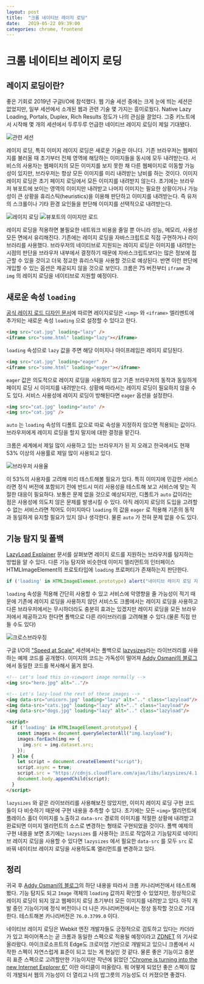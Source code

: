 ```yaml
---
layout: post
title:  "크롬 네이티브 레이지 로딩"
date:   2019-05-22 09:39:00
categories: chrome, frontend
---
```


# 크롬 네이티브 레이지 로딩

## 레이지 로딩이란?

좋은 기회로 2019년 구글I/O에 참석했다. 웹 기술 세션 중에는 크게 눈에 띄는 세션은 없었지만, 일부 세션에서 소개된 웹과 관련 기술 몇 가지는 흥미로웠다. Native Lazy Loading, Portals, Duplex, Rich Results 정도가 나의 관심을 끌었다. 그중 키노트에서 시작해 몇 개의 세션에서 두루두루 언급한 네이티브 레이지 로딩이 제일 기대됐다.

![관련 세션](https://user-images.githubusercontent.com/389021/57991186-3dd6cf00-7ae8-11e9-932f-47f02885e379.jpeg)

레이지 로딩, 특히 이미지 레이지 로딩은 새로운 기술은 아니다. 기존 브라우저는 웹페이지를 불러올 때 초기부터 전체 영역에 해당하는 이미지들을 동시에 모두 내려받는다. 서비스의 사용자는 웹페이지의 모든 이미지를 보지 못한 채 다른 웹페이지로 이동할 가능성이 있지만, 브라우저는 항상 모든 이미지를 미리 내려받는 낭비를 하는 것이다. 이미지 레이지 로딩은 초기 페이지 로딩에서 모든 이미지를 내려받지 않는다. 초기에는 브라우저 뷰포트에 보이는 영역의 이미지만 내려받고 나머지 이미지는 필요한 상황이거나 가능성이 큰 상황을 휴리스틱(heuristics)을 이용해 판단하고 이미지를 내려받는다. 즉 유저의 스크롤이나 기타 환경 요인들을 판단해 이미지를 선택적으로 내려받는다.

![레이지 로딩](https://user-images.githubusercontent.com/389021/58000861-fdda1100-7b14-11e9-8b65-9727cead16b0.jpeg) ![뷰포트의 이미지만 로드](https://user-images.githubusercontent.com/389021/57991423-cd30b200-7ae9-11e9-8aa7-f7248c496e48.jpeg)

레이지 로딩을 적용하면 불필요한 네트워크 비용을 줄일 뿐 아니라 성능, 메모리, 사용성 모든 면에서 유리해진다. 기존에는 레이지 로딩을 자바스크립트로 직접 구현하거나 라이브러리를 사용했다. 브라우저의 네이티브로 지원되는 레이지 로딩은 이미지를 내려받는 시점의 판단을 브라우저 내부에서 결정하기 때문에 자바스크립트보다는 많은 정보에 접근할 수 있을 것이고 더욱 정교한 휴리스틱을 사용할 것으로 예상된다. 반면 이런 판단에 개입할 수 있는 옵션은 제공되지 않을 것으로 보인다. 크롬은 75 버전부터 `iframe` 과 `img` 의 레이지 로딩을 네이티브로 지원할 예정이다.


## 새로운 속성 `loading`

[공식 레이지 로드 디자인 문서](https://docs.google.com/document/d/1e8ZbVyUwgIkQMvJma3kKUDg8UUkLRRdANStqKuOIvHg)에 따르면 레이지로딩은 `<img>` 와 `<iframe>` 엘리멘트에 추가되는 새로운 속성 `loading` 으로 설정할 수 있다고 한다.

```html
<img src="cat.jpg" loading="lazy" />
<iframe src="some.html" loading="lazy"></iframe>
```

`loading` 속성으로 `lazy` 값을 주면 해당 이미지나 아이프레임은 레이지 로딩된다.

```html
<img src="cat.jpg" loading="eager" />
<iframe src="some.html" loading="eager"></iframe>
```

`eager` 값은 의도적으로 레이지 로딩을 사용하지 않고 기존 브라우저의 동작과 동일하게 페이지 로딩 시 이미지를 내려받는다. 상황에 따라서는 레이지 로딩이 필요하지 않을 수도 있다. 서비스 사용성에 레이지 로딩이 방해된다면 `eager` 옵션을 설정한다.

```html
<img src="cat.jpg" loading="auto" />
<img src="cat.jpg" />
```

`auto` 는 `loading` 속성의 디폴트 값으로 따로 속성을 지정하지 않으면 적용되는 값이다. 브라우저에게 레이지 로딩을 할지 말지에 대한 결정을 맡긴다.

크롬은 세계에서 제일 많이 사용하고 있는 브라우저가 된 지 오래고 한국에서도 현재 53% 이상의 사용률로 제일 많이 사용되고 있다.

![브라우저 사용율](https://user-images.githubusercontent.com/389021/57991949-d3745d80-7aec-11e9-8233-cfb92bc109f9.png)

이 53%의 사용자를 고려해 미리 테스트해볼 필요가 있다. 특히 이미지에 민감한 서비스라면 정식 버전에 포함되기 전에 반드시 미리 사용성을 테스트해 보고 서비스에 맞는 적절한 대응이 필요하다. 보통은 문제 없을 것으로 예상되지만, 디폴트가 `auto` 값이라는 점은 사용성에 의도치 않은 문제를 발생시킬 수 있다. 아직 레이지 로딩의 도입을 고려할 수 없는 서비스라면 적어도 이미지마다 `loading` 의 값을 `eager` 로 적용해 기존의 동작과 동일하게 유지할 필요가 있지 않나 생각한다. 물론 `auto` 가 전혀 문제 없을 수도 있다.


## 기능 탐지 및 폴백

[LazyLoad Explainer](https://github.com/scott-little/lazyload) 문서를 살펴보면 레이지 로드를 지원하는 브라우저를 탐지하는 방법을 알 수 있다. 다른 기능 탐지와 비슷한데 이미지 엘리먼트의 인터페이스 HTMLImageElement의 프로토타입에 `loading` 프로퍼티가 존재하는지 판단한다.

```js
if ('loading' in HTMLImageElement.prototype) alert("네이티브 레이지 로딩 지원함"); else alert("지원 안함");
```

`loading` 속성을 적용해 간단히 사용할 수 있고 서비스에 악영향을 줄 가능성이 적기 때문에 기존에 레이지 로딩을 사용하지 않던 서비스도 크롬에서는 레이지 로딩을 사용하고 다른 브라우저에서는 무시하더라도 충분히 효과는 있겠지만 레이지 로딩을 모든 브라우저에서 제공하고자 한다면 폴백으로 다른 라이브러리를 고려해볼 수 있다.(물론 직접 만들 수도 있다)

![크로스브라우징](https://user-images.githubusercontent.com/389021/57999567-ccf7dd00-7b10-11e9-8f83-9ebce0a92386.jpeg)

구글 I/O의 ["Speed at Scale"](https://www.youtube.com/watch?v=YJGCZCaIZkQ) 세션에서는 폴백으로 [lazysizes](https://github.com/aFarkas/lazysizes)라는 라이브러리를 사용하는 예제 코드를 공개했다. 이미지의 코드는 가독성이 떨어져 [Addy Osmani의 블로그](https://addyosmani.com/blog/lazy-loading/)에서 동일한 코드를 복사해서 옮겨 왔다.

```html
<!-- Let's load this in-viewport image normally -->
<img src="hero.jpg" alt=".."/>

<!-- Let's lazy-load the rest of these images -->
<img data-src="unicorn.jpg" loading="lazy" alt=".." class="lazyload"/>
<img data-src="cats.jpg" loading="lazy" alt=".." class="lazyload"/>
<img data-src="dogs.jpg" loading="lazy" alt=".." class="lazyload"/>

<script>
  if ('loading' in HTMLImageElement.prototype) {
    const images = document.querySelectorAll("img.lazyload");  
    images.forEach(img => {
      img.src = img.dataset.src;
    });
  } else {
    let script = document.createElement("script");
    script.async = true;
    script.src = "https://cdnjs.cloudflare.com/ajax/libs/lazysizes/4.1.8/lazysizes.min.js";
    document.body.appendChild(script);
  }
</script>
```

`lazysizes` 와 같은 라이브러리를 사용해보진 않았지만, 이미지 레이지 로딩 구현 코드들이 다 비슷하기 때문에 구현 내용을 추측할 수 있다. 초기에는 모든 `<img>` 엘리먼트에 플레이스 홀더 이미지를 노출하고 `data-src` 경로의 이미지를 적절한 상황에 내려받고 완료되면 이미지 엘리먼트의 소스로 변경하는 형태로 구현되었을 것이다. 폴백 예제의 구현 내용을 보면 초기에는 `lazysizes` 를 사용하는 코드로 작업하고 기능탐지로 네이티브 레이지 로딩을 사용할 수 있다면 `lazysizes` 에서 필요한 `data-src` 를 모두 `src` 로 바꿔 네이티브 레이지 로딩을 사용하도록 엘리먼트를 변경하고 있다.


## 정리

귀국 후 [Addy Osmani의 블로그](https://addyosmani.com/blog/lazy-loading/)의 하단 내용을 따라서 크롬 카나리버전에서 테스트해봤다. 기능 탐지도 되고 `Image` 객체의 `loading` 값까지 확인할 수 있었지만, 정상적으로 레이지 로딩이 되지 않고 웹페이지 로딩 초기부터 모든 이미지를 내려받고 있다. 아직 개발 중인 기능이기에 정식 버전이나 더 나은 카나리버전에서는 정상 동작할 것으로 기대한다. 테스트해본 카나리버전은 `76.0.3799.0` 이다.

네이티브 레이지 로딩은 Webkit 엔진 개발자들도 긍정적으로 검토하고 있다는 카더라가 있고 파이어폭스는 곧 크롬과 동일한 스펙으로 적용될 예정이라고 [ZDNET](https://www.zdnet.com/article/firefox-will-support-image-lazy-loading-for-new-tab-page/) 의 기사로 올라왔다. 마이크로소프트의 Edge도 크로미엄 기반으로 개발되고 있으니 크롬에서 시작한 스펙이 자연스럽게 표준이 되고 있는 게 현실인 것 같다. 물론 좋은 기능이고 충분히 표준 스펙으로 고려할만한 기능이지만 작년에 읽었던 ["Chrome is turning into the new Internet Explorer 6"](https://www.theverge.com/2018/1/4/16805216/google-chrome-only-sites-internet-explorer-6-web-standards) 이란 아티클이 떠올랐다. 뭐 어떻게 되었던 좋은 스펙이 많이 개발되서 웹의 가능성이 더 열리고 나의 밥그릇의 가능성도 더 커졌으면 좋겠다.
